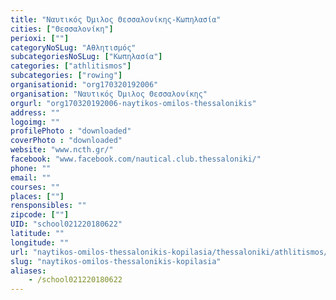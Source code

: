 ```yaml
---
title: "Ναυτικός Όμιλος Θεσσαλονίκης-Κωπηλασία"
cities: ["Θεσσαλονίκη"]
perioxi: [""]
categoryNoSLug: "Αθλητισμός"
subcategoriesNoSLug: ["Κωπηλασία"]
categories: ["athlitismos"]
subcategories: ["rowing"]
organisationid: "org170320192006"
organisation: "Ναυτικός Όμιλος Θεσσαλονίκης"
orgurl: "org170320192006-naytikos-omilos-thessalonikis"
address: ""
logoimg: ""
profilePhoto : "downloaded"
coverPhoto : "downloaded"
website: "www.ncth.gr/"
facebook: "www.facebook.com/nautical.club.thessaloniki/"
phone: ""
email: ""
courses: ""
places: [""]
rensponsibles: ""
zipcode: [""]
UID: "school021220180622"
latitude: ""
longitude: ""
url: "naytikos-omilos-thessalonikis-kopilasia/thessaloniki/athlitismos/rowing"
slug: "naytikos-omilos-thessalonikis-kopilasia"
aliases:
    - /school021220180622
---
```





